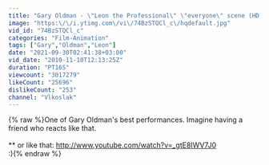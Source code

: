 ```yaml
---
title: "Gary Oldman - \"Leon the Professional\" \"everyone\" scene (HD)"
image: "https:\/\/i.ytimg.com\/vi\/74BzSTQCl_c\/hqdefault.jpg"
vid_id: "74BzSTQCl_c"
categories: "Film-Animation"
tags: ["Gary","Oldman","Leon"]
date: "2021-09-30T02:41:38+03:00"
vid_date: "2010-11-10T12:13:25Z"
duration: "PT16S"
viewcount: "3017279"
likeCount: "25696"
dislikeCount: "253"
channel: "Vlkoslak"
---
```

{% raw %}One of Gary Oldman's best performances. Imagine having a friend who reacts like that.<br /><br />** or like that: <a rel="nofollow" target="blank" href="http://www.youtube.com/watch?v=_gtE8IWV7J0">http://www.youtube.com/watch?v=_gtE8IWV7J0</a><br />:){% endraw %}
